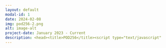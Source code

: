 ```yaml
---
layout: default
modal-id: 1
date: 2024-02-08
img: pod256-2.png
alt: image-alt
project-date: January 2023 - Current
description: <head><title>POD256</title><script type="text/javascript" async src="https://cdn.podhome.fm/player.min.js"></script></head><center><p align="center"><img src="img/ep52.png" width="500" align="center"></p><h1 align="center">POD256</h1><p align="center">A weekly podcast focused on Bitcoin mining, energy, and freedom tech.</p><p align="center">Hosted by <a href="https://x.com/bitkite" target="_blank" rel="noopener noreferrer"><font color="orange">Rod</font></a>, <a href="https://x.com/BikesandBitcoin" target="_blank" rel="noopener noreferrer"><font color="orange">Rob</font></a>, <a href="https://x.com/skot9000" target="_blank" rel="noopener noreferrer"><font color="orange">Skot</font></a>, & <a href="https://x.com/econoalchemist" target="_blank" rel="noopener noreferrer"><font color="orange">eco</font></a>.</p><br> <h1 align="center">MEDIA</h1><div data-m="false" data-s="c0be02f5-0e88-59a3-84cb-b76041a83264" data-nr="0" data-type="podhome_player" /><p align="center">You can find all the POD256 episodes <a href="https://www.pod256.org/" target="_blank" rel="noopener noreferrer"><font color="orange">here</font></a>.</p><br><h1 align="center">SUPPORT</h1><p align="center">Want to support this awesome podcast? Make a tax deductible donation in bitcoin or fiat <a href="https://pay.zaprite.com/pl_ZRWeSGjRWG" target="_blank" rel="noopener noreferrer"><font color="orange">here</font></a>!</p><p align="center">You can also support POD256 directly and privately with our <a href="https://paynym.rs/+appetizingadministration90" target="_blank" rel="noopener noreferrer"><font color="orange">PayNym</font></a> or support the show with your <a href="https://256foundation.org/mining_links.html" target="_blank" rel="noopener noreferrer"><font color="orange">hashrate</font></a>.</p></center>
---
```

